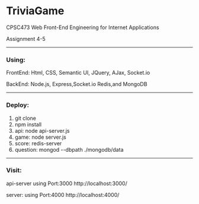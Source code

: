 # TriviaGame
<p>CPSC473 Web Front-End Engineering for Internet Applications</p>
<p>Assignment 4-5</p> 
<hr>
<p></p>
<p></p>
<h3>Using:</h3>
<p>FrontEnd: Html, CSS, Semantic UI, JQuery, AJax, Socket.io </p>
<p>BackEnd: Node.js, Express,Socket.io Redis,and MongoDB </p>
<p></p>
<p></p>
<p></p>
<hr>
<p></p>
<p></p>
<h3>Deploy:</h3>
<ol>
 <li>git clone</li>
 <li> npm install</li>
 <li>api: node api-server.js</li>
 <li>game: node server.js</li>
 <li>score:  redis-server</li> 
 <li>question: mongod --dbpath ./mongodb/data</li>
</ol>
<p></p>
<p></p>
<p></p>
<hr>
<p></p>
<p></p>
<h3>Visit:</h3>
<p>api-server using Port:3000 http://localhost:3000/</p>
<p>server: using Port:4000 http://localhost:4000/</p>
